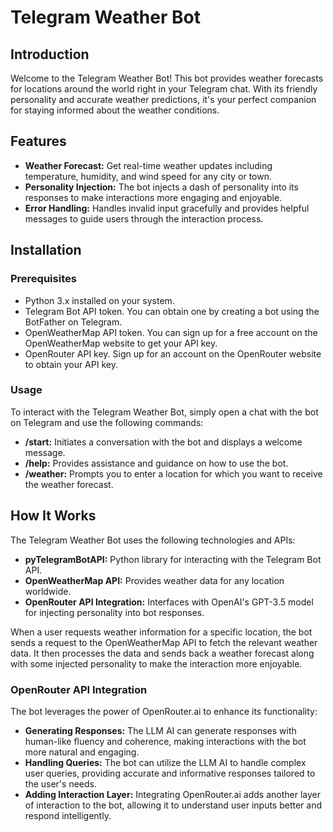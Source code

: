 # Telegram Weather Bot

## Introduction
Welcome to the Telegram Weather Bot! This bot provides weather forecasts for locations around the world right in your Telegram chat. With its friendly personality and accurate weather predictions, it's your perfect companion for staying informed about the weather conditions.

## Features
- **Weather Forecast:** Get real-time weather updates including temperature, humidity, and wind speed for any city or town.
- **Personality Injection:** The bot injects a dash of personality into its responses to make interactions more engaging and enjoyable.
- **Error Handling:** Handles invalid input gracefully and provides helpful messages to guide users through the interaction process.

## Installation
### Prerequisites
- Python 3.x installed on your system.
- Telegram Bot API token. You can obtain one by creating a bot using the BotFather on Telegram.
- OpenWeatherMap API token. You can sign up for a free account on the OpenWeatherMap website to get your API key.
- OpenRouter API key. Sign up for an account on the OpenRouter website to obtain your API key.

### Usage
To interact with the Telegram Weather Bot, simply open a chat with the bot on Telegram and use the following commands:
- **/start:** Initiates a conversation with the bot and displays a welcome message.
- **/help:** Provides assistance and guidance on how to use the bot.
- **/weather:** Prompts you to enter a location for which you want to receive the weather forecast.

## How It Works
The Telegram Weather Bot uses the following technologies and APIs:
- **pyTelegramBotAPI:** Python library for interacting with the Telegram Bot API.
- **OpenWeatherMap API:** Provides weather data for any location worldwide.
- **OpenRouter API Integration:** Interfaces with OpenAI's GPT-3.5 model for injecting personality into bot responses.

When a user requests weather information for a specific location, the bot sends a request to the OpenWeatherMap API to fetch the relevant weather data. It then processes the data and sends back a weather forecast along with some injected personality to make the interaction more enjoyable.

### OpenRouter API Integration
The bot leverages the power of OpenRouter.ai to enhance its functionality:
- **Generating Responses:** The LLM AI can generate responses with human-like fluency and coherence, making interactions with the bot more natural and engaging.
- **Handling Queries:** The bot can utilize the LLM AI to handle complex user queries, providing accurate and informative responses tailored to the user's needs.
- **Adding Interaction Layer:** Integrating OpenRouter.ai adds another layer of interaction to the bot, allowing it to understand user inputs better and respond intelligently.
